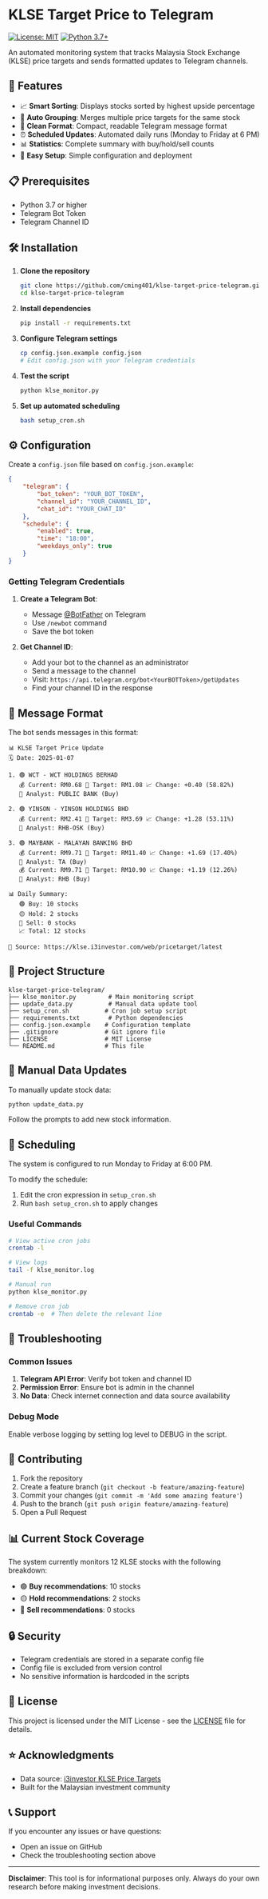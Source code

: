 # KLSE Target Price to Telegram

[![License: MIT](https://img.shields.io/badge/License-MIT-yellow.svg)](https://opensource.org/licenses/MIT)
[![Python 3.7+](https://img.shields.io/badge/python-3.7+-blue.svg)](https://www.python.org/downloads/)

An automated monitoring system that tracks Malaysia Stock Exchange (KLSE) price targets and sends formatted updates to Telegram channels.

## 🚀 Features

- 📈 **Smart Sorting**: Displays stocks sorted by highest upside percentage
- 🔄 **Auto Grouping**: Merges multiple price targets for the same stock
- 📱 **Clean Format**: Compact, readable Telegram message format
- ⏰ **Scheduled Updates**: Automated daily runs (Monday to Friday at 6 PM)
- 📊 **Statistics**: Complete summary with buy/hold/sell counts
- 🔧 **Easy Setup**: Simple configuration and deployment

## 📋 Prerequisites

- Python 3.7 or higher
- Telegram Bot Token
- Telegram Channel ID

## 🛠️ Installation

1. **Clone the repository**
   ```bash
   git clone https://github.com/cming401/klse-target-price-telegram.git
   cd klse-target-price-telegram
   ```

2. **Install dependencies**
   ```bash
   pip install -r requirements.txt
   ```

3. **Configure Telegram settings**
   ```bash
   cp config.json.example config.json
   # Edit config.json with your Telegram credentials
   ```

4. **Test the script**
   ```bash
   python klse_monitor.py
   ```

5. **Set up automated scheduling**
   ```bash
   bash setup_cron.sh
   ```

## ⚙️ Configuration

Create a `config.json` file based on `config.json.example`:

```json
{
    "telegram": {
        "bot_token": "YOUR_BOT_TOKEN",
        "channel_id": "YOUR_CHANNEL_ID",
        "chat_id": "YOUR_CHAT_ID"
    },
    "schedule": {
        "enabled": true,
        "time": "18:00",
        "weekdays_only": true
    }
}
```

### Getting Telegram Credentials

1. **Create a Telegram Bot**:
   - Message [@BotFather](https://t.me/BotFather) on Telegram
   - Use `/newbot` command
   - Save the bot token

2. **Get Channel ID**:
   - Add your bot to the channel as an administrator
   - Send a message to the channel
   - Visit: `https://api.telegram.org/bot<YourBOTToken>/getUpdates`
   - Find your channel ID in the response

## 📱 Message Format

The bot sends messages in this format:

```
📊 KLSE Target Price Update
🗓️ Date: 2025-01-07

1. 🟢 WCT - WCT HOLDINGS BERHAD
   💰 Current: RM0.68 🎯 Target: RM1.08 📈 Change: +0.40 (58.82%)
   🏢 Analyst: PUBLIC BANK (Buy)

2. 🟢 YINSON - YINSON HOLDINGS BHD
   💰 Current: RM2.41 🎯 Target: RM3.69 📈 Change: +1.28 (53.11%)
   🏢 Analyst: RHB-OSK (Buy)

3. 🟢 MAYBANK - MALAYAN BANKING BHD
   💰 Current: RM9.71 🎯 Target: RM11.40 📈 Change: +1.69 (17.40%)
   🏢 Analyst: TA (Buy)
   💰 Current: RM9.71 🎯 Target: RM10.90 📈 Change: +1.19 (12.26%)
   🏢 Analyst: RHB (Buy)

📊 Daily Summary:
   🟢 Buy: 10 stocks
   🟡 Hold: 2 stocks
   🔴 Sell: 0 stocks
   📈 Total: 12 stocks

🔗 Source: https://klse.i3investor.com/web/pricetarget/latest
```

## 📁 Project Structure

```
klse-target-price-telegram/
├── klse_monitor.py         # Main monitoring script
├── update_data.py          # Manual data update tool
├── setup_cron.sh          # Cron job setup script
├── requirements.txt        # Python dependencies
├── config.json.example    # Configuration template
├── .gitignore             # Git ignore file
├── LICENSE                # MIT License
└── README.md              # This file
```

## 🔄 Manual Data Updates

To manually update stock data:

```bash
python update_data.py
```

Follow the prompts to add new stock information.

## 📅 Scheduling

The system is configured to run Monday to Friday at 6:00 PM.

To modify the schedule:
1. Edit the cron expression in `setup_cron.sh`
2. Run `bash setup_cron.sh` to apply changes

### Useful Commands

```bash
# View active cron jobs
crontab -l

# View logs
tail -f klse_monitor.log

# Manual run
python klse_monitor.py

# Remove cron job
crontab -e  # Then delete the relevant line
```

## 🐛 Troubleshooting

### Common Issues

1. **Telegram API Error**: Verify bot token and channel ID
2. **Permission Error**: Ensure bot is admin in the channel
3. **No Data**: Check internet connection and data source availability

### Debug Mode

Enable verbose logging by setting log level to DEBUG in the script.

## 🤝 Contributing

1. Fork the repository
2. Create a feature branch (`git checkout -b feature/amazing-feature`)
3. Commit your changes (`git commit -m 'Add some amazing feature'`)
4. Push to the branch (`git push origin feature/amazing-feature`)
5. Open a Pull Request

## 📊 Current Stock Coverage

The system currently monitors 12 KLSE stocks with the following breakdown:
- 🟢 **Buy recommendations**: 10 stocks
- 🟡 **Hold recommendations**: 2 stocks
- 🔴 **Sell recommendations**: 0 stocks

## 🔒 Security

- Telegram credentials are stored in a separate config file
- Config file is excluded from version control
- No sensitive information is hardcoded in the scripts

## 📄 License

This project is licensed under the MIT License - see the [LICENSE](LICENSE) file for details.

## ⭐ Acknowledgments

- Data source: [i3investor KLSE Price Targets](https://klse.i3investor.com/web/pricetarget/latest)
- Built for the Malaysian investment community

## 📞 Support

If you encounter any issues or have questions:
- Open an issue on GitHub
- Check the troubleshooting section above

---

**Disclaimer**: This tool is for informational purposes only. Always do your own research before making investment decisions.